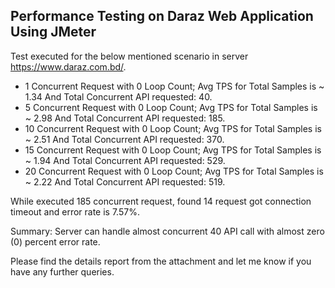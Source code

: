 ## Performance Testing on Daraz Web Application Using JMeter

Test executed for the below mentioned scenario in server https://www.daraz.com.bd/.

- 1 Concurrent Request with 0 Loop Count; Avg TPS for Total Samples is ~ 1.34 And Total Concurrent API requested: 40.
- 5 Concurrent Request with 0 Loop Count; Avg TPS for Total Samples is ~ 2.98 And Total Concurrent API requested: 185.
- 10 Concurrent Request with 0 Loop Count; Avg TPS for Total Samples is ~ 2.51 And Total Concurrent API requested: 370.
- 15 Concurrent Request with 0 Loop Count; Avg TPS for Total Samples is ~ 1.94 And Total Concurrent API requested: 529.
- 20 Concurrent Request with 0 Loop Count; Avg TPS for Total Samples is ~ 2.22 And Total Concurrent API requested: 519.

While executed 185 concurrent request, found 14 request got connection timeout and error rate is 7.57%. 

Summary: Server can handle almost concurrent 40 API call with almost zero (0) percent error rate.

Please find the details report from the attachment and let me know if you have any further queries.

